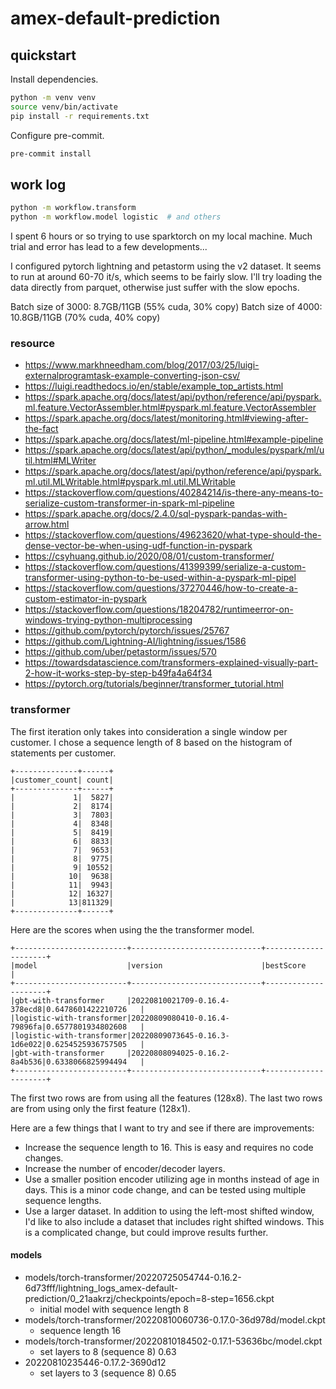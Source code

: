 # amex-default-prediction

## quickstart

Install dependencies.

```bash
python -m venv venv
source venv/bin/activate
pip install -r requirements.txt
```

Configure pre-commit.

```bash
pre-commit install
```

## work log

```bash
python -m workflow.transform
python -m workflow.model logistic  # and others
```

I spent 6 hours or so trying to use sparktorch on my local machine. Much trial
and error has lead to a few developments...

I configured pytorch lightning and petastorm using the v2 dataset. It seems to
run at around 60-70 it/s, which seems to be fairly slow. I'll try loading the
data directly from parquet, otherwise just suffer with the slow epochs.

Batch size of 3000: 8.7GB/11GB (55% cuda, 30% copy)
Batch size of 4000: 10.8GB/11GB (70% cuda, 40% copy)

### resource

- https://www.markhneedham.com/blog/2017/03/25/luigi-externalprogramtask-example-converting-json-csv/
- https://luigi.readthedocs.io/en/stable/example_top_artists.html
- https://spark.apache.org/docs/latest/api/python/reference/api/pyspark.ml.feature.VectorAssembler.html#pyspark.ml.feature.VectorAssembler
- https://spark.apache.org/docs/latest/monitoring.html#viewing-after-the-fact
- https://spark.apache.org/docs/latest/ml-pipeline.html#example-pipeline
- https://spark.apache.org/docs/latest/api/python/_modules/pyspark/ml/util.html#MLWriter
- https://spark.apache.org/docs/latest/api/python/reference/api/pyspark.ml.util.MLWritable.html#pyspark.ml.util.MLWritable
- https://stackoverflow.com/questions/40284214/is-there-any-means-to-serialize-custom-transformer-in-spark-ml-pipeline
- https://spark.apache.org/docs/2.4.0/sql-pyspark-pandas-with-arrow.html
- https://stackoverflow.com/questions/49623620/what-type-should-the-dense-vector-be-when-using-udf-function-in-pyspark
- https://csyhuang.github.io/2020/08/01/custom-transformer/
- https://stackoverflow.com/questions/41399399/serialize-a-custom-transformer-using-python-to-be-used-within-a-pyspark-ml-pipel
- https://stackoverflow.com/questions/37270446/how-to-create-a-custom-estimator-in-pyspark
- https://stackoverflow.com/questions/18204782/runtimeerror-on-windows-trying-python-multiprocessing
- https://github.com/pytorch/pytorch/issues/25767
- https://github.com/Lightning-AI/lightning/issues/1586
- https://github.com/uber/petastorm/issues/570
- https://towardsdatascience.com/transformers-explained-visually-part-2-how-it-works-step-by-step-b49fa4a64f34
- https://pytorch.org/tutorials/beginner/transformer_tutorial.html

### transformer

The first iteration only takes into consideration a single window per customer.
I chose a sequence length of 8 based on the histogram of statements per customer.

```
+--------------+------+
|customer_count| count|
+--------------+------+
|             1|  5827|
|             2|  8174|
|             3|  7803|
|             4|  8348|
|             5|  8419|
|             6|  8833|
|             7|  9653|
|             8|  9775|
|             9| 10552|
|            10|  9638|
|            11|  9943|
|            12| 16327|
|            13|811329|
+--------------+------+
```

Here are the scores when using the the transformer model.

```
+-------------------------+-----------------------------+---------------------+
|model                    |version                      |bestScore            |
+-------------------------+-----------------------------+---------------------+
|gbt-with-transformer     |20220810021709-0.16.4-378ecd8|0.6478601422210726   |
|logistic-with-transformer|20220809080410-0.16.4-79896fa|0.6577801934802608   |
|logistic-with-transformer|20220809073645-0.16.3-1d6e022|0.6254525936757505   |
|gbt-with-transformer     |20220808094025-0.16.2-8a4b536|0.6338066825994494   |
+-------------------------+-----------------------------+---------------------+
```

The first two rows are from using all the features (128x8).
The last two rows are from using only the first feature (128x1).

Here are a few things that I want to try and see if there are improvements:

- Increase the sequence length to 16.
  This is easy and requires no code changes.
- Increase the number of encoder/decoder layers.
- Use a smaller position encoder utilizing age in months instead of age in days.
  This is a minor code change, and can be tested using multiple sequence lengths.
- Use a larger dataset.
  In addition to using the left-most shifted window, I'd like to also include a dataset that includes right shifted windows.
  This is a complicated change, but could improve results further.

#### models

- models/torch-transformer/20220725054744-0.16.2-6d73fff/lightning_logs_amex-default-prediction/0_21aakrzj/checkpoints/epoch=8-step=1656.ckpt
  - initial model with sequence length 8
- models/torch-transformer/20220810060736-0.17.0-36d978d/model.ckpt
  - sequence length 16
- models/torch-transformer/20220810184502-0.17.1-53636bc/model.ckpt
  - set layers to 8 (sequence 8) 0.63
- 20220810235446-0.17.2-3690d12
  - set layers to 3 (sequence 8) 0.65
